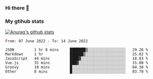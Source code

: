 ### Hi there 👋

### My gtihub stats

[![Anurag's github stats](https://github-readme-stats.vercel.app/api?username=gaozhidong)](https://github.com/gaozhidong/github-readme-stats)

<!--START_SECTION:waka-->

```text
From: 07 June 2022 - To: 14 June 2022

JSON         1 hr 8 mins     ███████▒░░░░░░░░░░░░░░░░░   29.26 %
Markdown     1 hr            ██████▒░░░░░░░░░░░░░░░░░░   25.82 %
JavaScript   44 mins         ████▓░░░░░░░░░░░░░░░░░░░░   18.83 %
Vue.js       35 mins         ███▓░░░░░░░░░░░░░░░░░░░░░   15.08 %
Groovy       10 mins         █░░░░░░░░░░░░░░░░░░░░░░░░   04.30 %
Other        8 mins          █░░░░░░░░░░░░░░░░░░░░░░░░   03.78 %
```

<!--END_SECTION:waka-->